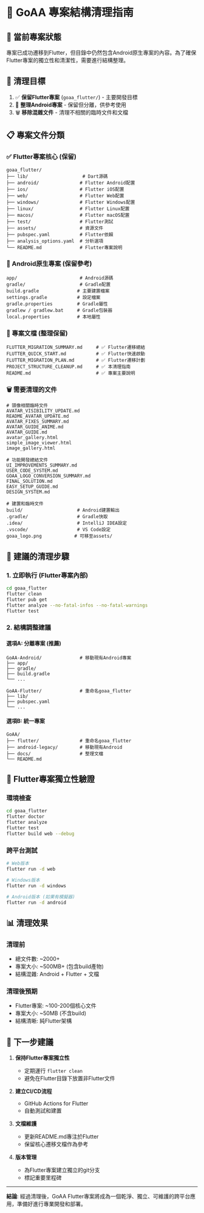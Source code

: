 # 🧹 GoAA 專案結構清理指南

## 📂 當前專案狀態

專案已成功遷移到Flutter，但目錄中仍然包含Android原生專案的內容。為了確保Flutter專案的獨立性和清潔性，需要進行結構整理。

## 🎯 清理目標

1. ✅ **保留Flutter專案** (`goaa_flutter/`) - 主要開發目標
2. 🔄 **整理Android專案** - 保留但分離，供參考使用
3. 🗑️ **移除混雜文件** - 清理不相關的臨時文件和文檔

## 📋 專案文件分類

### ✅ Flutter專案核心 (保留)
```
goaa_flutter/
├── lib/                    # Dart源碼
├── android/               # Flutter Android配置
├── ios/                   # Flutter iOS配置
├── web/                   # Flutter Web配置
├── windows/               # Flutter Windows配置
├── linux/                 # Flutter Linux配置
├── macos/                 # Flutter macOS配置
├── test/                  # Flutter測試
├── assets/                # 資源文件
├── pubspec.yaml           # Flutter依賴
├── analysis_options.yaml  # 分析選項
└── README.md              # Flutter專案說明
```

### 📱 Android原生專案 (保留參考)
```
app/                       # Android源碼
gradle/                    # Gradle配置
build.gradle              # 主要建置檔案
settings.gradle           # 設定檔案
gradle.properties         # Gradle屬性
gradlew / gradlew.bat     # Gradle包裝器
local.properties          # 本地屬性
```

### 📄 專案文檔 (整理保留)
```
FLUTTER_MIGRATION_SUMMARY.md     # ✅ Flutter遷移總結
FLUTTER_QUICK_START.md           # ✅ Flutter快速啟動
FLUTTER_MIGRATION_PLAN.md        # ✅ Flutter遷移計劃
PROJECT_STRUCTURE_CLEANUP.md     # ✅ 本清理指南
README.md                        # ✅ 專案主要說明
```

### 🗑️ 需要清理的文件
```
# 頭像相關臨時文件
AVATAR_VISIBILITY_UPDATE.md
README_AVATAR_UPDATE.md
AVATAR_FIXES_SUMMARY.md
AVATAR_GUIDE_ANIME.md
AVATAR_GUIDE.md
avatar_gallery.html
simple_image_viewer.html
image_gallery.html

# 功能開發總結文件
UI_IMPROVEMENTS_SUMMARY.md
USER_CODE_SYSTEM.md
GOAA_LOGO_CONVERSION_SUMMARY.md
FINAL_SOLUTION.md
EASY_SETUP_GUIDE.md
DESIGN_SYSTEM.md

# 建置和臨時文件
build/                    # Android建置輸出
.gradle/                  # Gradle快取
.idea/                    # IntelliJ IDEA設定
.vscode/                  # VS Code設定
goaa_logo.png            # 可移至assets/
```

## 🔧 建議的清理步驟

### 1. 立即執行 (Flutter專案內部)
```bash
cd goaa_flutter
flutter clean
flutter pub get
flutter analyze --no-fatal-infos --no-fatal-warnings
flutter test
```

### 2. 結構調整建議

#### 選項A: 分離專案 (推薦)
```
GoAA-Android/              # 移動現有Android專案
├── app/
├── gradle/
├── build.gradle
└── ...

GoAA-Flutter/              # 重命名goaa_flutter
├── lib/
├── pubspec.yaml
└── ...
```

#### 選項B: 統一專案
```
GoAA/
├── flutter/               # 重命名goaa_flutter
├── android-legacy/        # 移動現有Android
├── docs/                  # 整理文檔
└── README.md
```

## 🚀 Flutter專案獨立性驗證

### 環境檢查
```bash
cd goaa_flutter
flutter doctor
flutter analyze
flutter test
flutter build web --debug
```

### 跨平台測試
```bash
# Web版本
flutter run -d web

# Windows版本  
flutter run -d windows

# Android版本 (如果有模擬器)
flutter run -d android
```

## 📊 清理效果

### 清理前
- 總文件數: ~2000+
- 專案大小: ~500MB+ (包含build產物)
- 結構混雜: Android + Flutter + 文檔

### 清理後預期
- Flutter專案: ~100-200個核心文件
- 專案大小: ~50MB (不含build)
- 結構清晰: 純Flutter架構

## 🎯 下一步建議

1. **保持Flutter專案獨立性**
   - 定期運行 `flutter clean`
   - 避免在Flutter目錄下放置非Flutter文件

2. **建立CI/CD流程**
   - GitHub Actions for Flutter
   - 自動測試和建置

3. **文檔維護**
   - 更新README.md專注於Flutter
   - 保留核心遷移文檔作為參考

4. **版本管理**
   - 為Flutter專案建立獨立的git分支
   - 標記重要里程碑

---

**結論**: 經過清理後，GoAA Flutter專案將成為一個乾淨、獨立、可維護的跨平台應用，準備好進行專業開發和部署。 
